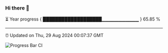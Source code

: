 ### Hi there 👋

⏳ Year progress { ███████████████████▁▁▁▁▁▁▁▁▁▁▁ } 65.85 %

---

⏰ Updated on Thu, 29 Aug 2024 00:07:37 GMT

![Progress Bar CI](https://github.com/EinsPommes/EinsPommes/blob/main/.github/workflows/main.yml)
